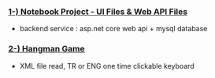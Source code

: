 ### [1-) Notebook Project - UI Files & Web API Files](https://github.com/atakanertrk/Flutter-Projects/tree/main/NotebookProject)
* backend service : asp.net core web api + mysql database

### [2-) Hangman Game](https://github.com/atakanertrk/Flutter-Projects/tree/main/HangmanGameProject)
* XML file read, TR or ENG one time clickable keyboard
